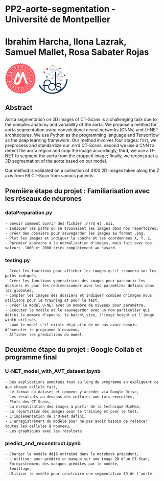 # PP2-aorte-segmentation - Université de Montpellier
# Ibrahim Harcha, Ilona Lazrak, Samuel Mallet, Rosa Sabater Rojas

<!-- Add banner here -->
<img src="logo.jpeg" alt="logo" width="100"/> <img src="university.jpeg" alt="university" width="100"/>


## Abstract
Aorta segmentation on 2D images of CT-Scans is a challenging task due to the complex anatomy and variability of the aorta. We propose a method for aorta segmentation using convolutional neural networks (CNNs) and U-NET architectures. We use Python as the programming language and Tensorflow as the deep learning framework. Our method involves four stages: first, we preprocess and standardize our .nrrd CT-Scans; second  we use a CNN to detect the aorta region and crop the image accordingly; third, we use a U-NET to segment the aorta from the cropped image; finally, we reconstruct a 3D segmentation of the aorta based on our model. 

Our method is validated on a collection of 4100 2D images taken along the Z axis from 56 CT-Scan from various patients.

## Première étape du projet : Familiarisation avec les réseaux de néurones

### dataPreparation.py
    - Savoir comment ouvrir des fichier .nrrd et .nii,
    - Indiquer les paths où se trouvaient les images dans nos répertoires,
    - Créer des dossiers pour sauvegarder les images au format .png,
    - Plot les images et indiquer la couche et les coordonnées X, Y, Z,
    - Ppremier approche à la normalisation d'images, mais fait avec des valeurs -1000 et 2000 triés complètement au hasard.

### testing.py
    - Créer les fonctions pour afficher les images qu'il trouvera sur les paths indiqués,
    - Créer les fonctions generatrices des images pour parcourir les dossiers et pour les redimensionner avec les paramètres définis dans les globales,
    - Compter les images des dossiers et indiquer combien d'images nous utilisons pour le training et pour le test,
    - Créer le model U-NET avec un nombre de niveaux pour paramètre,
    - Exécuter le modèle et le sauvegarder avec un nom particulier qui défini le nombre d'epochs, le batch\_size, l'image height et l'image width utilisés,
    - Load le model s'il existe déjà afin de ne pas avoir besoin d'éxecuter le programme à nouveau,
    - Afficher les prédictions du model.


## Deuxième étape du projet : Google Collab et programme final

### U-NET_model_with_AVT_dataset.ipynb 

    - Des explications annotées tout au long du programme en expliquant ce que chaque cellule fait,
    - Le format du dataset et comment y accéder via Google Drive,
    - Les résultats au dessous des cellules une fois executées,
    - Plots des CT-Scans,
    - La normalisation des images à partir de la technique MinMax,
    - La répartition des images pour le training et pour le test,
    - L'implémentation de l'U-Net défini,
    - L'enregistrement du modèle pour ne pas avoir besoin de relancer toutes les cellules à nouveau,
    - Les graphiques avec les résultats.

### predict_and_reconstruct.ipynb 

    - Charger le modèle déjà entraîné dans le notebook précédent,
    - L'utiliser pour prédire un masque sur une image 2D d'un CT-Scan,
    - Enregistrement des masques prédites par le modèle,
    - Seuillage,
    - Utiliser le modèle pour construire une segmentation 3D de l'aorte.
